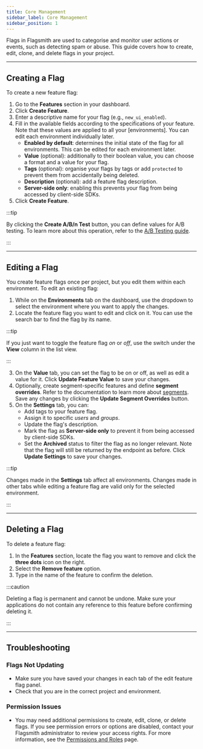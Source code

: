 ```yaml
---
title: Core Management
sidebar_label: Core Management
sidebar_position: 1
---
```


Flags in Flagsmith are used to categorise and monitor user actions or events, such as detecting spam or abuse. This guide covers how to create, edit, clone, and delete flags in your project.

---

## Creating a Flag

To create a new feature flag:

1. Go to the **Features** section in your dashboard.
2. Click **Create Feature**.
3. Enter a descriptive name for your flag (e.g., `new_ui_enabled`).
4. Fill in the available fields according to the specifications of your feature. Note that these values are applied to all your [environments]. You can edit each environment individually later.
    - **Enabled by default**: determines the initial state of the flag for all environments. This can be edited for each environment later.
    - **Value** (optional): additionally to their boolean value, you can choose a format and a value for your flag.
    - **Tags** (optional): organise your flags by tags or add `protected` to prevent them from accidentally being deleted.
    - **Description** (optional): add a feature flag description.
    - **Server-side only**: enabling this prevents your flag from being accessed by client-side SDKs.
5. Click **Create Feature**.

:::tip

By clicking the **Create A/B/n Test** button, you can define values for A/B testing. To learn more about this operation, refer to the [A/B Testing guide](../advanced-use/ab-testing).

:::

---

## Editing a Flag

You create feature flags once per project, but you edit them within each environment. To edit an existing flag:

1. While on the **Environments** tab on the dashboard, use the dropdown to select the environment where you want to apply the changes.
2. Locate the feature flag you want to edit and click on it. You can use the search bar to find the flag by its name.

:::tip

If you just want to toggle the feature flag *on* or *off*, use the switch under the **View** column in the list view.

:::

3. On the **Value** tab, you can set the flag to be on or off, as well as edit a value for it. Click **Update Feature Value** to save your changes.
4. Optionally, create segment-specific features and define **segment overrides**. Refer to the documentation to learn more about [segments](../basic-features/segments.md). Save any changes by clicking the **Update Segment Overrides** button.
5. On the **Settings** tab, you can:
    - Add tags to your feature flag.
    - Assign it to specific *users* and *groups*.
    - Update the flag's description.
    - Mark the flag as **Server-side only** to prevent it from being accessed by client-side SDKs.
    - Set the **Archived** status to filter the flag as no longer relevant. Note that the flag will still be returned by the endpoint as before.
  Click **Update Settings** to save your changes.

:::tip

Changes made in the **Settings** tab affect all environments. Changes made in other tabs while editing a feature flag are valid only for the selected environment.

:::

---

## Deleting a Flag

To delete a feature flag:

1. In the **Features** section, locate the flag you want to remove and click the **three dots** icon on the right.
2. Select the **Remove feature** option.
3. Type in the name of the feature to confirm the deletion.

:::caution

Deleting a flag is permanent and cannot be undone. Make sure your applications do not contain any reference to this feature before confirming deleting it.

:::

---

## Troubleshooting

### Flags Not Updating

- Make sure you have saved your changes in each tab of the edit feature flag panel.
- Check that you are in the correct project and environment.

### Permission Issues

- You may need additional permissions to create, edit, clone, or delete flags. If you see permission errors or options are disabled, contact your Flagsmith administrator to review your access rights. For more information, see the [Permissions and Roles](../system-administration/rbac.md) page.
